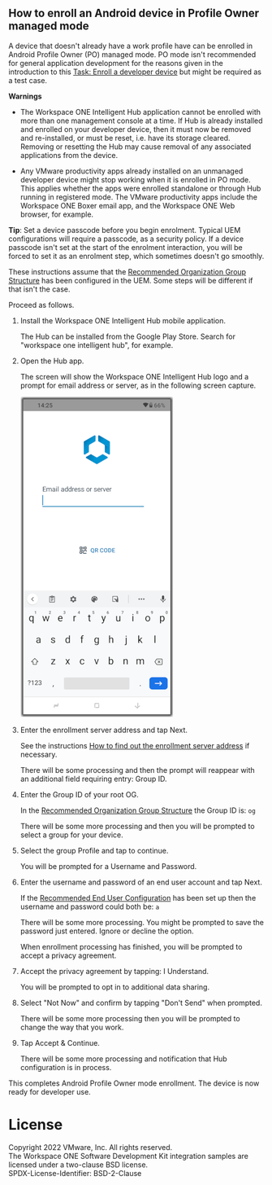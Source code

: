 ## How to enroll an Android device in Profile Owner managed mode
A device that doesn't already have a work profile have can be enrolled in
Android Profile Owner (PO) managed mode. PO mode isn't recommended for general
application development for the reasons given in the introduction to this [Task: Enroll a developer device](../../06Task_Enroll-a-developer-device/readme.md)
but might be required as a test case.

**Warnings**

-   The Workspace ONE Intelligent Hub application cannot be enrolled with more
    than one management console at a time. If Hub is already installed and
    enrolled on your developer device, then it must now be removed and
    re-installed, or must be reset, i.e. have its storage cleared. Removing or
    resetting the Hub may cause removal of any associated applications from the
    device.

-   Any VMware productivity apps already installed on an unmanaged developer
    device might stop working when it is enrolled in PO mode. This applies
    whether the apps were enrolled standalone or through Hub running in
    registered mode. The VMware productivity apps include the Workspace ONE
    Boxer email app, and the Workspace ONE Web browser, for example.

**Tip**: Set a device passcode before you begin enrolment. Typical UEM
configurations will require a passcode, as a security policy. If a device
passcode isn't set at the start of the enrolment interaction, you will be forced
to set it as an enrolment step, which sometimes doesn't go smoothly.

These instructions assume that the [Recommended Organization Group Structure](../../03Task_Configure-management-console-enrollment/01Recommended-Organization-Group-Structure/readme.md)
has been configured in the UEM. Some steps will be different if that isn't the
case.

Proceed as follows.

1.  Install the Workspace ONE Intelligent Hub mobile application.

    The Hub can be installed from the Google Play Store. Search for "workspace
    one intelligent hub", for example.

2.  Open the Hub app.

    The screen will show the Workspace ONE Intelligent Hub logo and a prompt for
    email address or server, as in the following screen capture.

    ![**Screen Capture:** Workspace ONE Intelligent Hub logo and prompt](../02How-to-enroll-an-Android-device-in-Device-Owner-managed-mode/ScreenCapture_HubPrompt.png)

3.  Enter the enrollment server address and tap Next.

    See the instructions [How to find out the enrollment server address](../01How-to-find-out-the-enrollment-server-address/readme.md)
    if necessary.

    There will be some processing and then the prompt will reappear with an
    additional field requiring entry: Group ID.

4.  Enter the Group ID of your root OG.

    In the [Recommended Organization Group Structure](../../03Task_Configure-management-console-enrollment/01Recommended-Organization-Group-Structure/readme.md)
    the Group ID is: `og`

    There will be some more processing and then you will be prompted to select a
    group for your device.

5.  Select the group Profile and tap to continue.

    You will be prompted for a Username and Password.

8.  Enter the username and password of an end user account and tap Next.

    If the [Recommended End User Configuration](../../05Task_Configure-end-users/01Recommended-End-User-Configuration/readme.md)
    has been set up then the username and password could both be: `a`

    There will be some more processing. You might be prompted to save the
    password just entered. Ignore or decline the option.

    When enrollment processing has finished, you will be prompted to accept a
    privacy agreement.

9.  Accept the privacy agreement by tapping: I Understand.

    You will be prompted to opt in to additional data sharing.

10. Select "Not Now" and confirm by tapping "Don't Send" when prompted.

    There will be some more processing then you will be prompted to change the
    way that you work.

11. Tap Accept & Continue.

    There will be some more processing and notification that Hub configuration
    is in process.

This completes Android Profile Owner mode enrollment. The device is now
ready for developer use.

# License
Copyright 2022 VMware, Inc. All rights reserved.  
The Workspace ONE Software Development Kit integration samples are licensed
under a two-clause BSD license.  
SPDX-License-Identifier: BSD-2-Clause